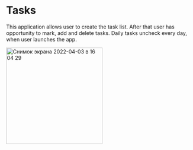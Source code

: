 # Tasks

This application allows user to create the task list.
After that user has opportunity to mark, add and delete tasks.
Daily tasks uncheck every day, when user launches the app.

<img width="260" alt="Снимок экрана 2022-04-03 в 16 04 29" src="https://user-images.githubusercontent.com/87421176/162679305-89b3ab43-73c0-4066-8368-891bd08a3e53.gif">
